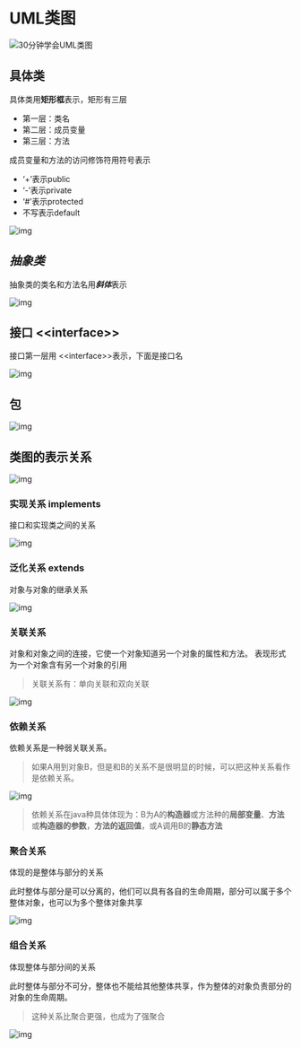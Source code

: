 # UML类图

![30分钟学会UML类图](https://picx.zhimg.com/v2-941a070601f399d992125ef31261637e_720w.jpg?source=172ae18b)

## 具体类

具体类用**矩形框**表示，矩形有三层

* 第一层：类名
* 第二层：成员变量
* 第三层：方法

成员变量和方法的访问修饰符用符号表示

* ‘+’表示public
* ‘-’表示private
* ‘#’表示protected
* 不写表示default

![img](https://pic4.zhimg.com/80/v2-71b22158f5b09dffa57a123d72ec4653_720w.webp)

## *抽象类*

抽象类的类名和方法名用***斜体***表示

![img](https://pic2.zhimg.com/80/v2-5c69cd9ff703377f7bbf37cee8199451_720w.webp)

## 接口  \<\<interface\>\>

接口第一层用 \<\<interface\>\>表示，下面是接口名

![img](https://pic2.zhimg.com/80/v2-e39bdff5514c38e7797848372ac51365_720w.webp)

## 包

![img](https://pic3.zhimg.com/80/v2-b421c9c15219feba7dd9cf7681070682_720w.webp)



## 类图的表示关系

![img](https://pic4.zhimg.com/80/v2-e6a48521352fff8270e753ea4a79d9fb_720w.webp)

### 实现关系 implements

接口和实现类之间的关系

![img](https://pic1.zhimg.com/80/v2-616c153ec74d496a811ac50c83c3653c_720w.webp)

### 泛化关系 extends

对象与对象的继承关系

![img](https://pic4.zhimg.com/80/v2-04064db11797cf36229d67407fea1b83_720w.webp)

### 关联关系 

对象和对象之间的连接，它使一个对象知道另一个对象的属性和方法。
表现形式为一个对象含有另一个对象的引用

> 关联关系有：单向关联和双向关联

![img](https://pic4.zhimg.com/80/v2-3f331f3dc075abb4215413014688638f_720w.webp)

### 依赖关系

依赖关系是一种弱关联关系。

> 如果A用到对象B，但是和B的关系不是很明显的时候，可以把这种关系看作是依赖关系。

![img](https://pic1.zhimg.com/80/v2-431e044bbf26778a20dd788968e22aac_720w.webp)

> 依赖关系在java种具体体现为：B为A的**构造器**或方法种的**局部变量**、**方法**或**构造器的参数**，**方法的返回值**，或A调用B的**静态方法**

### 聚合关系

体现的是整体与部分的关系

此时整体与部分是可以分离的，他们可以具有各自的生命周期，部分可以属于多个整体对象，也可以为多个整体对象共享

![img](https://pic4.zhimg.com/80/v2-82cb160ed1566d1d04ea320575b54d5f_720w.webp)

### 组合关系

体现整体与部分间的关系

此时整体与部分不可分，整体也不能给其他整体共享，作为整体的对象负责部分的对象的生命周期。

> 这种关系比聚合更强，也成为了强聚合

![img](https://pic1.zhimg.com/80/v2-e651244eeca9c0881cbdd2add429e850_720w.webp)

















